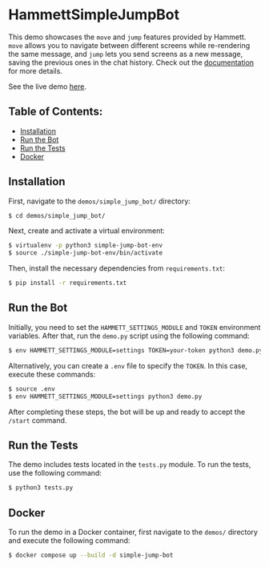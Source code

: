 # HammettSimpleJumpBot

This demo showcases the `move` and `jump` features provided by Hammett. `move` allows you to navigate between different screens while re-rendering the same message, and `jump` lets you send screens as a new message, saving the previous ones in the chat history. Check out the [documentation](https://cusdeb-com.github.io/hammett) for more details.

See the live demo [here](https://t.me/HammettSimpleJumpBot).

## Table of Contents:

- [Installation](#installation)
- [Run the Bot](#run-the-bot)
- [Run the Tests](#run-the-tests)
- [Docker](#docker)

## Installation

First, navigate to the `demos/simple_jump_bot/` directory:

```bash
$ cd demos/simple_jump_bot/
```

Next, create and activate a virtual environment:

```bash
$ virtualenv -p python3 simple-jump-bot-env
$ source ./simple-jump-bot-env/bin/activate
```

Then, install the necessary dependencies from `requirements.txt`:

```bash
$ pip install -r requirements.txt
```

## Run the Bot

Initially, you need to set the `HAMMETT_SETTINGS_MODULE` and `TOKEN` environment variables. After that, run the `demo.py` script using the following command:

```bash
$ env HAMMETT_SETTINGS_MODULE=settings TOKEN=your-token python3 demo.py
```

Alternatively, you can create a `.env` file to specify the `TOKEN`. In this case, execute these commands:

```bash
$ source .env
$ env HAMMETT_SETTINGS_MODULE=settings python3 demo.py
```

After completing these steps, the bot will be up and ready to accept the `/start` command.

## Run the Tests

The demo includes tests located in the `tests.py` module. To run the tests, use the following command:

```bash
$ python3 tests.py
```

## Docker

To run the demo in a Docker container, first navigate to the `demos/` directory and execute the following command:

```bash
$ docker compose up --build -d simple-jump-bot
```
